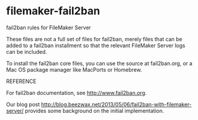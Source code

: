 # filemaker-fail2ban
fail2ban rules for FileMaker Server

These files are not a full set of files for fail2ban, merely files that can be added to a fail2ban installment so that the relevant FileMaker Server logs can be included.

To install the fail2ban core files, you can use the source at fail2ban.org, or a Mac OS package manager like MacPorts or Homebrew.

REFERENCE

For fail2ban documentation, see http://www.fail2ban.org.

Our blog post http://blog.beezwax.net/2013/05/06/fail2ban-with-filemaker-server/ provides some background on the initial implementation.
